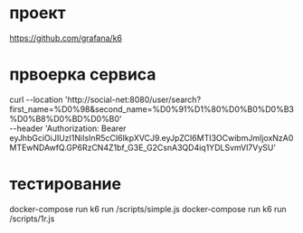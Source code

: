 # проект
https://github.com/grafana/k6

# првоерка сервиса
curl --location 'http://social-net:8080/user/search?first_name=%D0%98&second_name=%D0%91%D1%80%D0%B0%D0%B3%D0%B8%D0%BD%D0%B0' \
--header 'Authorization: Bearer eyJhbGciOiJIUzI1NiIsInR5cCI6IkpXVCJ9.eyJpZCI6MTI3OCwibmJmIjoxNzA0MTEwNDAwfQ.GP6RzCN4Z1bf_G3E_G2CsnA3QD4iq1YDLSvmVl7VySU'

# тестирование
docker-compose run k6 run /scripts/simple.js
docker-compose run k6 run /scripts/1r.js